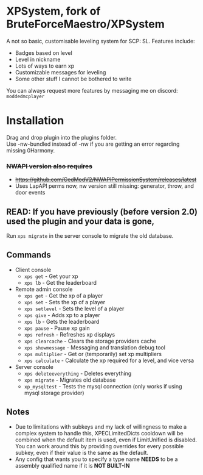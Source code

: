 # XPSystem, fork of BruteForceMaestro/XPSystem
 A not so basic, customisable leveling system for SCP: SL.
Features include:
- Badges based on level
- Level in nickname
- Lots of ways to earn xp
- Customizable messages for leveling
- Some other stuff I cannot be bothered to write

You can always request more features by messaging me on discord: `moddedmcplayer`

# Installation
Drag and drop plugin into the plugins folder. <br>
Use -nw-bundled instead of -nw if you are getting an error regarding missing 0Harmony.
### ~~NWAPI version also requires~~
- ~~https://github.com/CedModV2/NWAPIPermissionSystem/releases/latest~~
- Uses LapAPI perms now, nw version still missing: generator, throw, and door events

## READ: If you have previously (before version 2.0) used the plugin and your data is gone,
Run `xps migrate` in the server console to migrate the old database.

## Commands
- Client console
    - `xps get` - Get your xp
    - `xps lb` - Get the leaderboard
- Remote admin console
    - `xps get` - Get the xp of a player
    - `xps set` - Sets the xp of a player
    - `xps setlevel` - Sets the level of a player
    - `xps give` - Adds xp to a player
    - `xps lb` - Gets the leaderboard
    - `xps pause` - Pause xp gain
    - `xps refresh` - Refreshes xp displays
    - `xps clearcache` - Clears the storage providers cache
    - `xps showmessage` - Messaging and translation debug tool
    - `xps multiplier` - Get or (temporarily) set xp multipliers
    - `xps calculate` - Calculate the xp required for a level, and vice versa
- Server console
    - `xps deleteeverything` - Deletes everything
    - `xps migrate` - Migrates old database
    - `xp_mysqltest` - Tests the mysql connection (only works if using mysql storage provider)
## Notes
- Due to limitations with subkeys and my lack of willingness to make a complex system to handle this,
XPECLimitedDicts cooldown will be combined when the default item is used,
even if LimitUnified is disabled.
You can work around this by providing overrides for every possible subkey,
even if their value is the same as the default.
- Any config that wants you to specify a type name **NEEDS** to be a assembly qualified name if it is **NOT BUILT-IN**